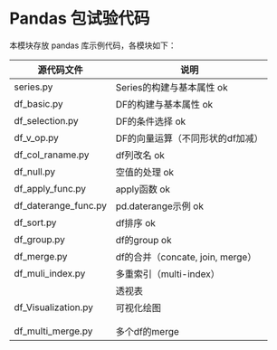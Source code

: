 # Pandas 包试验代码

本模块存放 pandas 库示例代码，各模块如下：



| 源代码文件           | 说明                             |
| -------------------- | -------------------------------- |
| series.py            | Series的构建与基本属性 ok         |
| df_basic.py          | DF的构建与基本属性 ok              |
| df_selection.py      | DF的条件选择  ok                     |
| df_v_op.py           | DF的向量运算（不同形状的df加减） |
| df_col_raname.py     | df列改名    ok                     |
| df_null.py           | 空值的处理  ok                      |
| df_apply_func.py     | apply函数  ok                    |
| df_daterange_func.py | pd.daterange示例 ok              |
| df_sort.py           | df排序 ok                        |
| df_group.py          | df的group   ok                   |
| df_merge.py          | df的合并（concate, join, merge） |
| df_muli_index.py     | 多重索引（multi-index）          |
|                      | 透视表                            |
| df_Visualization.py  | 可视化绘图                        ||                      |                                  |
|                      |                                  |
|                      |                                  |
 df_multi_merge.py    | 多个df的merge                     ||                      |                                  |